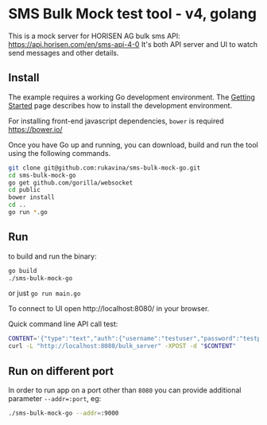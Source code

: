# SMS Bulk Mock test tool - v4, golang

This is a mock server for HORISEN AG bulk sms API: https://api.horisen.com/en/sms-api-4-0
It's both API server and UI to watch send messages and other details.


## Install

The example requires a working Go development environment. The [Getting
Started](http://golang.org/doc/install) page describes how to install the
development environment.

For installing front-end javascript dependencies, `bower` is required https://bower.io/

Once you have Go up and running, you can download, build and run the tool
using the following commands.

```bash
git clone git@github.com:rukavina/sms-bulk-mock-go.git
cd sms-bulk-mock-go
go get github.com/gorilla/websocket
cd public
bower install
cd ..
go run *.go
```

## Run

to build and run the binary:

```bash
go build
./sms-bulk-mock-go
```

or just `go run main.go`

To connect to UI open http://localhost:8080/ in your browser.

Quick command line API call test:

```bash
CONTENT='{"type":"text","auth":{"username":"testuser","password":"testpassword"},"sender":"BulkTest","receiver":"41787078880","dcs":"GSM", "text":"This is test message","dlrMask":19,"dlrUrl":"http://localhost:8080/dlr_test"}'
curl -L "http://localhost:8080/bulk_server" -XPOST -d "$CONTENT"
```

## Run on different port

In order to run app on a port other than `8080` you can provide additional parameter `--addr=:port`, eg:

```bash
./sms-bulk-mock-go --addr=:9000
```